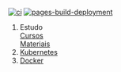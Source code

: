 [![ci](https://github.com/pedrolsazevedo/containers/actions/workflows/ci.yaml/badge.svg?branch=main)](https://github.com/pedrolsazevedo/containers/actions/workflows/ci.yaml) [![pages-build-deployment](https://github.com/pedrolsazevedo/containers/actions/workflows/pages/pages-build-deployment/badge.svg?branch=gh-pages)](https://github.com/pedrolsazevedo/containers/actions/workflows/pages/pages-build-deployment)

1. Estudo  
  [Cursos](estudos/cursos.md)  
  [Materiais](estudos/materiais.md)  
1. [Kubernetes](kubernetes/index.md)  
1. [Docker](.)  